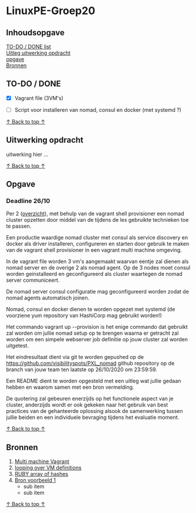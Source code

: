 # LinuxPE-Groep20

## Inhoudsopgave
[TO-DO / DONE list](#to-do--done) <br/>
[Uitleg uitwerking opdracht](#Uitwerking-opdracht) <br/>
[opgave](#Opgave) <br/>
[Bronnen](#Bronnen) <br/>

## TO-DO / DONE

- [x] Vagrant file (3VM's)
- [ ] Script voor installeren van nomad, consul en docker (met systemd ?)


[↑ Back to top ↑](#Inhoudsopgave) 

## Uitwerking opdracht

uitwerking hier ...

[↑ Back to top ↑](#Inhoudsopgave) 

## Opgave 
### Deadline 26/10

Per 2 ([overzicht](https://docs.google.com/spreadsheets/d/1Q69y0qAsR0N5FGCZiHLzsOxO48YiUsMZfEyjJGxvy-g/edit#gid=0)), met behulp van de vagrant shell provisioner een nomad cluster opzetten door middel van de tijdens de les gebruikte technieken toe te passen.

Een productie waardige nomad cluster met consul als service discovery en docker als driver installeren, configureren en starten door gebruik te maken van de vagrant shell provisioner in een vagrant multi machine omgeving. 

In de vagrant file worden 3 vm's aangemaakt waarvan eentje zal dienen als nomad server en de overige 2 als nomad agent. Op de 3 nodes moet consul worden geinstalleerd en geconfigureerd als cluster waartegen de nomad server communiceert.

De nomad server consul configuratie mag geconfigureerd worden zodat de nomad agents automatisch joinen.

Nomad, consul en docker dienen te worden opgezet met systemd (de voorziene yum repository van HashiCorp mag gebruikt worden!)

Het commando vagrant up --provision is het enige commando dat gebruikt zal worden om jullie nomad setup op te brengen waarna er getracht zal worden om een simpele webserver job definitie op jouw cluster zal worden uitgetest.

Het eindresultaat dient via git te worden gepushed op de https://github.com/visibilityspots/PXL_nomad github repository op de branch van jouw team ten laatste op 26/10/2020 om 23:59:59.

Een README dient te worden opgesteld met een uitleg wat jullie gedaan hebben en waarom samen met een bron vermelding.

De quotering zal gebeuren enerzijds op het functionele aspect van je cluster, anderzijds wordt er ook gekeken naar het gebruik van best practices van de gehanteerde oplossing alsook de samenwerking tussen jullie beiden en een individuele bevraging tijdens het evaluatie moment.

[↑ Back to top ↑](#Inhoudsopgave) 

## Bronnen 

1. [Multi machine Vagrant](https://www.vagrantup.com/docs/multi-machine)
2. [looping over VM definitions](https://www.vagrantup.com/docs/vagrantfile/tips#loop-over-vm-definitions)
3. [RUBY array of hashes](https://stackoverflow.com/questions/4826129/how-to-create-an-array-of-hashes-in-ruby)
4. [Bron voorbeeld 1](https://www.google.be)
    * sub item 
    * sub item 

[↑ Back to top ↑](#Inhoudsopgave) 

